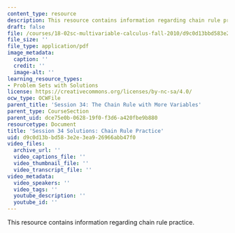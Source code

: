 ```yaml
---
content_type: resource
description: This resource contains information regarding chain rule practice.
draft: false
file: /courses/18-02sc-multivariable-calculus-fall-2010/d9c0d13bbd583e2e3ea926966abb47f0_MIT18_02SC_pb_40_comb.pdf
file_size: ''
file_type: application/pdf
image_metadata:
  caption: ''
  credit: ''
  image-alt: ''
learning_resource_types:
- Problem Sets with Solutions
license: https://creativecommons.org/licenses/by-nc-sa/4.0/
ocw_type: OCWFile
parent_title: 'Session 34: The Chain Rule with More Variables'
parent_type: CourseSection
parent_uid: dce75e0b-0628-19f0-f3d6-a420fbe9b880
resourcetype: Document
title: 'Session 34 Solutions: Chain Rule Practice'
uid: d9c0d13b-bd58-3e2e-3ea9-26966abb47f0
video_files:
  archive_url: ''
  video_captions_file: ''
  video_thumbnail_file: ''
  video_transcript_file: ''
video_metadata:
  video_speakers: ''
  video_tags: ''
  youtube_description: ''
  youtube_id: ''
---
```

This resource contains information regarding chain rule practice.